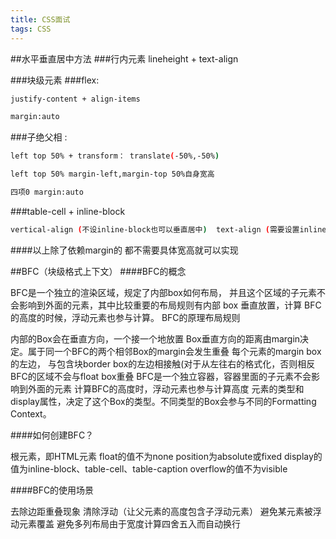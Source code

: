 ```yaml
---
title: CSS面试
tags: CSS
---
```


##水平垂直居中方法
###行内元素
lineheight + text-align

###块级元素
###flex:
```bash
justify-content + align-items
```
```bash
margin:auto
```


###子绝父相 : 
```bash
left top 50% + transform： translate(-50%,-50%)
```
```bash
left top 50% margin-left,margin-top 50%自身宽高
```
```bash
四项0 margin:auto
```

###table-cell + inline-block 
```bash
vertical-align (不设inline-block也可以垂直居中)  text-align (需要设置inline-block)
```

####以上除了依赖margin的 都不需要具体宽高就可以实现

##BFC（块级格式上下文）
####BFC的概念

BFC是一个独立的渲染区域，规定了内部box如何布局， 并且这个区域的子元素不会影响到外面的元素，其中比较重要的布局规则有内部 box 垂直放置，计算 BFC 的高度的时候，浮动元素也参与计算。
BFC的原理布局规则

内部的Box会在垂直方向，一个接一个地放置
Box垂直方向的距离由margin决定。属于同一个BFC的两个相邻Box的margin会发生重叠
每个元素的margin box的左边， 与包含块border box的左边相接触(对于从左往右的格式化，否则相反
BFC的区域不会与float box重叠
BFC是一个独立容器，容器里面的子元素不会影响到外面的元素
计算BFC的高度时，浮动元素也参与计算高度
元素的类型和display属性，决定了这个Box的类型。不同类型的Box会参与不同的Formatting Context。

####如何创建BFC？

根元素，即HTML元素
float的值不为none
position为absolute或fixed
display的值为inline-block、table-cell、table-caption
overflow的值不为visible

####BFC的使用场景

去除边距重叠现象
清除浮动（让父元素的高度包含子浮动元素）
避免某元素被浮动元素覆盖
避免多列布局由于宽度计算四舍五入而自动换行
